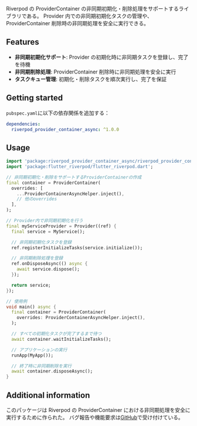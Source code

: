 Riverpod の ProviderContainer の非同期初期化・削除処理をサポートするライブラリである。
Provider 内での非同期初期化タスクの管理や、ProviderContainer 削除時の非同期処理を安全に実行できる。

## Features

- **非同期初期化サポート**: Provider の初期化時に非同期タスクを登録し、完了を待機
- **非同期削除処理**: ProviderContainer 削除時に非同期処理を安全に実行
- **タスクキュー管理**: 初期化・削除タスクを順次実行し、完了を保証

## Getting started

`pubspec.yaml`に以下の依存関係を追加する：

```yaml
dependencies:
  riverpod_provider_container_async: ^1.0.0
```

## Usage

```dart
import 'package:riverpod_provider_container_async/riverpod_provider_container_async.dart';
import 'package:flutter_riverpod/flutter_riverpod.dart';

// 非同期初期化・削除をサポートするProviderContainerの作成
final container = ProviderContainer(
  overrides: [
    ...ProviderContainerAsyncHelper.inject(),
    // 他のoverrides
  ],
);

// Provider内で非同期初期化を行う
final myServiceProvider = Provider((ref) {
  final service = MyService();

  // 非同期初期化タスクを登録
  ref.registerInitializeTasks(service.initialize());

  // 非同期削除処理を登録
  ref.onDisposeAsync(() async {
    await service.dispose();
  });

  return service;
});

// 使用例
void main() async {
  final container = ProviderContainer(
    overrides: ProviderContainerAsyncHelper.inject(),
  );

  // すべての初期化タスクが完了するまで待つ
  await container.waitInitializeTasks();

  // アプリケーションの実行
  runApp(MyApp());

  // 終了時に非同期削除を実行
  await container.disposeAsync();
}
```

## Additional information

このパッケージは Riverpod の ProviderContainer における非同期処理を安全に実行するために作られた。
バグ報告や機能要求は[GitHub](https://github.com/eaglesakura/flutter_armyknife)で受け付けている。

